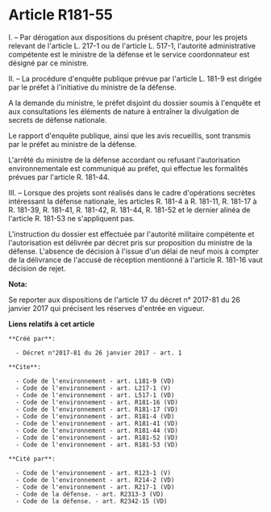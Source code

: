 # Article R181-55

I. – Par dérogation aux dispositions du présent chapitre, pour les projets relevant de l'article L. 217-1 ou de l'article L.
517-1, l'autorité administrative compétente est le ministre de la défense et le service coordonnateur est désigné par ce
ministre.

II. – La procédure d'enquête publique prévue par l'article L. 181-9 est dirigée par le préfet à l'initiative du ministre de
la défense.

A la demande du ministre, le préfet disjoint du dossier soumis à l'enquête et aux consultations les éléments de nature à
entraîner la divulgation de secrets de défense nationale.

Le rapport d'enquête publique, ainsi que les avis recueillis, sont transmis par le préfet au ministre de la défense.

L'arrêté du ministre de la défense accordant ou refusant l'autorisation environnementale est communiqué au préfet, qui
effectue les formalités prévues par l'article R. 181-44.

III. – Lorsque des projets sont réalisés dans le cadre d'opérations secrètes intéressant la défense nationale, les articles
R. 181-4 à R. 181-11, R. 181-17 à R. 181-39, R. 181-41, R. 181-42, R. 181-44, R. 181-52 et le dernier alinéa de l'article R.
181-53 ne s'appliquent pas.

L'instruction du dossier est effectuée par l'autorité militaire compétente et l'autorisation est délivrée par décret pris sur
proposition du ministre de la défense. L'absence de décision à l'issue d'un délai de neuf mois à compter de la délivrance de
l'accusé de réception mentionné à l'article R. 181-16 vaut décision de rejet.

**Nota:**

Se reporter aux dispositions de l'article 17 du décret n° 2017-81 du 26 janvier 2017 qui précisent les réserves d'entrée en
vigueur.

**Liens relatifs à cet article**

	**Créé par**:

	  - Décret n°2017-81 du 26 janvier 2017 - art. 1

	**Cite**:

	  - Code de l'environnement - art. L181-9 (VD)
	  - Code de l'environnement - art. L217-1 (V)
	  - Code de l'environnement - art. L517-1 (VD)
	  - Code de l'environnement - art. R181-16 (VD)
	  - Code de l'environnement - art. R181-17 (VD)
	  - Code de l'environnement - art. R181-4 (VD)
	  - Code de l'environnement - art. R181-41 (VD)
	  - Code de l'environnement - art. R181-44 (VD)
	  - Code de l'environnement - art. R181-52 (VD)
	  - Code de l'environnement - art. R181-53 (VD)

	**Cité par**:

	  - Code de l'environnement - art. R123-1 (V)
	  - Code de l'environnement - art. R214-2 (VD)
	  - Code de l'environnement - art. R217-1 (VD)
	  - Code de la défense. - art. R2313-3 (VD)
	  - Code de la défense. - art. R2342-15 (VD)
